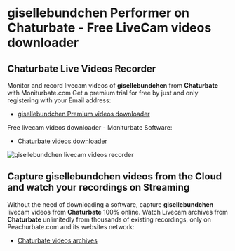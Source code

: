 # gisellebundchen Performer on Chaturbate - Free LiveCam videos downloader

## Chaturbate Live Videos Recorder

Monitor and record livecam videos of **gisellebundchen** from **Chaturbate** with Moniturbate.com
Get a premium trial for free by just and only registering with your Email address:
* [gisellebundchen Premium videos downloader](https://moniturbate.com/request-demo-licence-key.html)

Free livecam videos downloader - Moniturbate Software:
* [Chaturbate videos downloader](https://moniturbate.com/moniturbate-download-software.html)

![gisellebundchen livecam videos recorder](https://peachurnet.com/templates/moniturbate-software.png)


## Capture gisellebundchen videos from the Cloud and watch your recordings on Streaming

Without the need of downloading a software, capture **gisellebundchen** livecam videos from **Chaturbate** 100% online.
Watch Livecam archives from **Chaturbate** unlimitedly from thousands of existing recordings, only on Peachurbate.com and its websites network:
* [Chaturbate videos archives](https://peachurnet.com/)